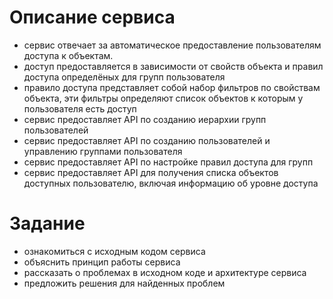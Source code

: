 # Описание сервиса
- сервис отвечает за автоматическое предоставление пользователям доступа к объектам.
- доступ предоставляется в зависимости от свойств объекта и правил доступа определёных для групп пользователя
- правило доступа представляет собой набор фильтров по свойствам объекта, эти фильтры определяют список объектов к которым у пользователя есть доступ
- сервис предоставляет API по созданию иерархии групп пользователей
- сервис предоставляет API по созданию пользователей и управлению группами пользователя
- сервис предоставляет API по настройке правил доступа для групп
- сервис предоставляет API для получения списка объектов доступных пользователю, включая информацию об уровне доступа

# Задание
- ознакомиться с исходным кодом сервиса
- объяснить принцип работы сервиса
- рассказать о проблемах в исходном коде и архитектуре сервиса
- предложить решения для найденных проблем
